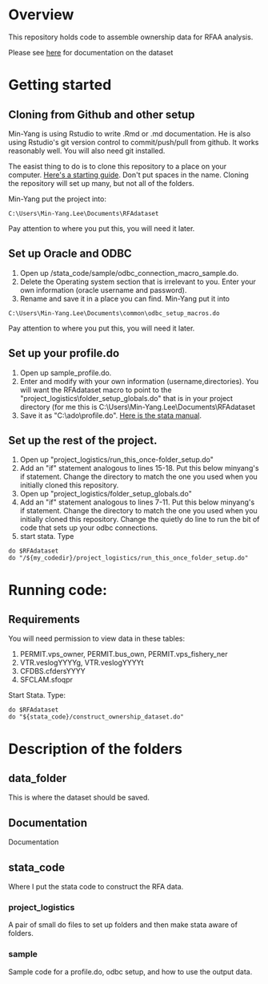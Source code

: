 # Overview
This repository holds code to assemble ownership data for RFAA analysis.

Please see [here](https://github.com/minyanglee/RFAdataset/blob/master/documentation/output_data_description.md) for documentation on the dataset

# Getting started

## Cloning from Github and other setup
Min-Yang is using Rstudio to write .Rmd or .md documentation. He is also using Rstudio's git version control to commit/push/pull from github. It works reasonably well.  You will also need git installed.

The easist thing to do is to clone this repository to a place on your computer. [Here's a starting guide](https://cfss.uchicago.edu/setup/git-with-rstudio/).  Don't put spaces in the name.  Cloning the repository will set up many, but not all of the folders.

Min-Yang put the project into:
```
C:\Users\Min-Yang.Lee\Documents\RFAdataset
```
Pay attention to where you put this, you will need it later.

## Set up Oracle and ODBC
1.  Open up /stata_code/sample/odbc_connection_macro_sample.do. 
1.  Delete the Operating system section that is irrelevant to you.  Enter your own information (oracle username and password).  
1.  Rename and save it in a place you can find. Min-Yang put it into 
```
C:\Users\Min-Yang.Lee\Documents\common\odbc_setup_macros.do
```
Pay attention to where you put this, you will need it later.


## Set up your profile.do
1. Open up sample_profile.do.
1. Enter and modify with your own information (username,directories).  You will want the RFAdataset macro to point to the "project_logistics\folder_setup_globals.do" that is in your project directory (for me this is C:\Users\Min-Yang.Lee\Documents\RFAdataset
1. Save it as "C:\ado\profile.do".  [Here is the stata manual](https://www.stata.com/manuals15/gsub.pdf). 


## Set up the rest of the project. 
1. Open up "project_logistics/run_this_once-folder_setup.do"
1.  Add an "if" statement analogous to lines 15-18.  Put this below minyang's if statement.  Change the directory to match the one you used when you initially cloned this repository.
1. Open up "project_logistics/folder_setup_globals.do"
1.  Add an "if" statement analogous to lines 7-11. Put this below minyang's if statement.  Change the directory to match the one you used when you initially cloned this repository.  Change the quietly do line to run the bit of code that sets up your odbc connections.
4. start stata. Type
```
do $RFAdataset 
do "/${my_codedir}/project_logistics/run_this_once_folder_setup.do"
```

# Running code:

## Requirements
You will need permission to view data in these tables:
1. PERMIT.vps_owner,  PERMIT.bus_own, PERMIT.vps_fishery_ner
1. VTR.veslogYYYYg, VTR.veslogYYYYt  
1. CFDBS.cfdersYYYY 
1. SFCLAM.sfoqpr

Start Stata. Type:
```
do $RFAdataset 
do "${stata_code}/construct_ownership_dataset.do"
```

# Description of the folders

## data_folder
This is where the dataset should be saved.

## Documentation
Documentation

## stata_code
Where I put the stata code to construct the RFA data.

### project_logistics
A pair of small do files to set up folders and then make stata aware of folders.

### sample
Sample code for a profile.do, odbc setup, and how to use the output data.


